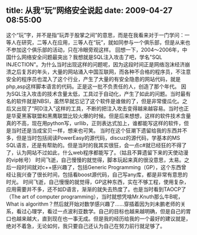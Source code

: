 title: 从我“玩”网络安全说起
date: 2009-04-27 08:55:00
---

&#36825;&#20010;&#8220;&#29609;&#8221;&#23383;&#65292;&#24182;&#19981;&#26159;&#25351;&#8220;&#29609;&#24324;&#20110;&#32929;&#25484;&#20043;&#38388;&#8221;&#30340;&#24847;&#24605;&#65292;&#32780;&#26159;&#22312;&#25105;&#30475;&#26469;&#23545;&#20110;&#19968;&#38376;&#23398;&#38382;&#65306;&#19968;&#31561;&#20154;&#22312;&#30740;&#31350;&#65292;&#20108;&#31561;&#20154;&#22312;&#24212;&#29992;&#65292;&#19977;&#31561;&#20154;&#22312;&#8220;&#29609;&#8221;&#65292;&#23601;&#22914;&#21516;&#21442;&#19982;&#19968;&#20010;&#20465;&#20048;&#37096;&#65292;&#20294;&#26159;&#20174;&#26469;&#20063;&#19981;&#21442;&#21152;&#36825;&#20010;&#20465;&#20048;&#37096;&#30340;&#27963;&#21160;&#65292;&#21482;&#22312;&#20919;&#30524;&#26049;&#35266;&#36825;&#26679;&#12290;
 	&#22238;&#24819;&#19968;&#19979;&#65292;2004&#65374;2006&#24180;&#65292;&#20013;&#22269;&#20160;&#20040;&#32593;&#32476;&#23433;&#20840;&#38382;&#39064;&#26368;&#31361;&#20986;&#65311;&#25105;&#24819;&#23601;&#26159;SQL&#27880;&#20837;&#25915;&#20987;&#20102;&#21543;&#65292;&#23398;&#21517;&quot;SQL INJECTION&quot;&#12290;&#20026;&#20160;&#20040;&#24403;&#26102;&#20986;&#29616;&#36825;&#26679;&#30340;&#38382;&#39064;&#21602;&#65292;&#22240;&#20026;&#36825;&#27573;&#26102;&#38388;&#27491;&#26159;&#32593;&#32476;&#27873;&#27819;&#32463;&#27982;&#23849;&#28291;&#20043;&#21518;&#22797;&#33487;&#30340;&#24180;&#22836;&#65292;&#22823;&#37327;&#30340;&#32593;&#31449;&#28044;&#20837;&#20013;&#22269;&#20114;&#32852;&#32593;&#65292;&#32780;&#21508;&#31181;&#19981;&#21512;&#26684;&#30340;&#31243;&#24207;&#21592;&#65292;&#19981;&#27880;&#24847;&#23433;&#20840;&#30340;&#31243;&#24207;&#21592;&#20063;&#28151;&#20837;&#20102;&#36825;&#20010;&#34892;&#19994;&#65292;&#20135;&#29983;&#20102;&#22823;&#37327;&#30340;&#26377;&#23433;&#20840;&#38544;&#24739;&#30340;&#32593;&#31449;&#20195;&#30721;&#65292;&#23601;&#26159;php,asp&#36825;&#26679;&#33050;&#26412;&#35821;&#35328;&#30340;&#20195;&#30721;&#12290;&#27491;&#26159;&#36825;&#19968;&#25209;&#19981;&#36127;&#36131;&#20219;&#30340;&#20154;&#65292;&#21019;&#36896;&#20102;&#37027;&#20010;&#24180;&#20195;&#12290;
 	&#22240;&#20026;SQL&#27880;&#20837;&#25915;&#20987;&#30340;&#25216;&#26415;&#21547;&#37327;&#22826;&#20302;&#65292;&#24037;&#20855;&#36807;&#20110;&#33258;&#21160;&#21270;&#65292;&#20135;&#29983;&#20102;&#22914;&#27492;&#30340;&#38382;&#39064;&#12290;&#24403;&#26102;&#26368;&#26377;&#21517;&#30340;&#36719;&#20214;&#23601;&#26159;NBSI&#65292;&#34429;&#28982;&#26089;&#23601;&#24536;&#35760;&#20102;&#36825;&#20010;&#36719;&#20214;&#26159;&#35841;&#20570;&#30340;&#20102;&#65292;&#20294;&#26159;&#38750;&#24120;&#20667;&#29916;&#21270;&#12290;&#20043;&#21518;&#21448;&#20986;&#29616;&#20102;&#8220;&#38463;D&#27880;&#20837;&#8221;&#36825;&#26679;&#30340;&#24037;&#20855;&#65292;&#19981;&#26029;&#30340;&#25226;&#27880;&#20837;&#25915;&#20987;&#21464;&#24471;&#36234;&#26469;&#36234;&#23481;&#26131;&#12290;&#24403;&#26102;&#20063;&#27491;&#26159;&#21326;&#22799;&#40657;&#23458;&#32852;&#30431;&#21644;&#40657;&#40560;&#32852;&#30431;&#27604;&#36739;&#28779;&#29190;&#30340;&#26102;&#20505;&#12290;&#20294;&#26159;&#21518;&#26469;&#24819;&#24819;&#65292;&#36825;&#26679;&#30340;&#36719;&#20214;&#25216;&#26415;&#21547;&#37327;&#30495;&#30340;&#19981;&#39640;&#65292;&#29616;&#22312;&#29992;python&#20889;&#65292;urllib&#65292;&#27491;&#21017;&#34920;&#36798;&#24335;&#21152;&#19978;&#65292;&#35841;&#37117;&#33021;&#20889;&#36825;&#26679;&#30340;&#36719;&#20214;&#65292;&#20294;&#26159;&#24403;&#26102;&#36824;&#26159;&#24403;&#25104;&#23453;&#36125;&#19968;&#26679;&#65292;&#24819;&#26469;&#20063;&#21487;&#31505;&#12290;
 	&#24403;&#26102;&#22312;&#36825;&#20010;&#29378;&#28526;&#19979;&#36951;&#30041;&#32473;&#25105;&#30340;&#19996;&#35199;&#24182;&#19981;&#22810;&#65292;&#20294;&#26159;&#24403;&#26102;&#21253;&#25324;&#38405;&#35835;PowerEasy&#30340;&#28304;&#20195;&#30721;&#65292;discuz&#30340;&#28304;&#20195;&#30721;&#65292;&#23398;&#22522;&#26412;&#30340;MS SQL&#35821;&#35328;&#65292;&#36824;&#26159;&#26377;&#24110;&#21161;&#30340;&#12290;&#20294;&#26159;&#24403;&#26102;&#30340;&#25105;&#20854;&#23454;&#24456;&#29378;&#65292;&#20250;&#19968;&#28857;c#&#23601;&#24050;&#32463;&#29378;&#30340;&#19981;&#24471;&#20102;&#20102;&#65292;&#35748;&#20026;&#32593;&#31449;&#19981;&#36807;&#22914;&#27492;&#65292;&#20160;&#20040;web&#31243;&#24207;&#37117;&#33021;&#20889;&#20102;&#12290;&#65288;&#22993;&#19988;&#19981;&#31639;&#36951;&#30041;&#19979;&#26469;&#30340;&#22825;&#20351;&#21160;&#28459;&#30340;vip&#24080;&#21495;&#65289;
 	&#26102;&#38388;&#39134;&#36893;&#65292;&#33258;&#24049;&#24930;&#24930;&#30340;&#23601;&#35273;&#24471;&#65292;&#33050;&#26412;&#29609;&#36215;&#26469;&#30495;&#30340;&#24456;&#27809;&#24847;&#24605;&#65292;&#22826;&#26131;&#12290;&#20043;&#21518;&#19968;&#27573;&#26102;&#38388;&#23601;&#23545;c++&#24863;&#20852;&#36259;&#20102;&#65292;&#21253;&#25324;Generic Programming&#65288;GP&#65289;&#65292;&#36825;&#20010;&#19996;&#35199;&#26366;&#32463;&#35753;&#25105;&#20852;&#22859;&#20102;&#24456;&#38271;&#26102;&#38388;&#65292;&#21253;&#25324;&#30475;boost&#28304;&#20195;&#30721;&#65292;&#33258;&#24049;&#20889;any&#24211;&#65292;&#37117;&#26159;&#38750;&#24120;&#26377;&#24847;&#24605;&#30340;&#26102;&#20809;&#12290;
 	&#26102;&#38388;&#39134;&#36893;&#65292;&#33258;&#24049;&#24930;&#24930;&#30340;&#23601;&#35273;&#24471;&#65292;GP&#36825;&#31181;&#19996;&#35199;&#65292;&#23454;&#22312;&#19981;&#22815;&#24037;&#31243;&#65292;&#20351;&#29992;&#22797;&#26434;&#65292;&#24212;&#29992;&#38656;&#35201;&#24182;&#19981;&#22810;&#65292;&#36824;&#19981;&#22914;D&#35821;&#35328;&#65292;&#28176;&#28176;&#30340;&#23601;&#22833;&#21435;&#28909;&#24230;&#20102;&#12290;&#20063;&#26159;&#24403;&#26102;&#30475;&#21040;TAOCP&#20102;&#65288;The art of computer programming&#65289;&#65292;&#24403;&#26102;&#23601;&#24819;&#20973;&#21861;Mr.Knuth&#37027;&#20040;&#29275;B&#21602;&#65292;What is algorithm&#65311;&#28982;&#21518;&#23601;&#24320;&#22987;&#23545;&#25968;&#23398;&#24863;&#20852;&#36259;&#20102;&#8230;&#8230;&#31359;&#25554;&#30528;&#22240;&#20026;&#21016;&#26410;&#40527;&#32769;&#24072;&#30340;&#20851;&#31995;&#65292;&#30475;&#36807;&#24515;&#29702;&#23398;&#65292;&#30475;&#36807;&#19968;&#28857;&#27874;&#21033;&#20122;&#25968;&#23398;&#12290;&#33258;&#24049;&#30340;&#30446;&#26631;&#20063;&#36234;&#26469;&#36234;&#26126;&#30830;&#65292;&#20294;&#26159;&#33258;&#24049;&#30340;&#32963;&#21475;&#20063;&#36234;&#26469;&#36234;&#22823;&#65292;&#30452;&#21040;&#29616;&#22312;&#20063;&#19968;&#20107;&#26080;&#25104;&#12290;&#20294;&#26159;&#25105;&#30340;&#32463;&#21382;&#32473;&#25105;&#30340;&#19968;&#20010;&#26368;&#22909;&#30340;&#24314;&#35758;&#23601;&#26159;&#65292;&#32477;&#23545;&#19981;&#30528;&#24613;&#65292;&#26080;&#35770;&#22914;&#20309;&#65292;&#25105;&#21482;&#35201;&#33258;&#24049;&#36824;&#35748;&#20026;&#33258;&#24049;&#22312;&#21162;&#21147;&#21069;&#34892;&#23601;&#36275;&#22815;&#20102;&#12290;